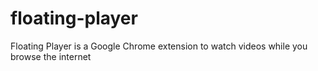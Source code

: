 # floating-player
Floating Player is a Google Chrome extension to watch videos while you browse the internet
